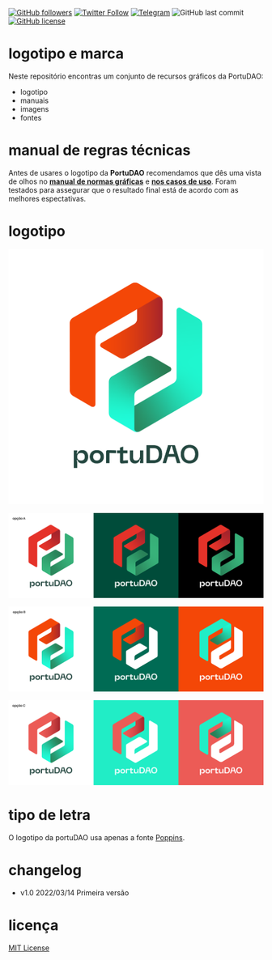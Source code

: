 [![GitHub followers](https://img.shields.io/github/followers/portuDAO?style=social)](https://github.com/portuDAO/)
[![Twitter Follow](https://img.shields.io/twitter/follow/portudao?style=social)](https://twtter.com/portuDAO)
[![Telegram](https://img.shields.io/static/v1?label=discussion&message=telegram&color=blue)](https://t.me/portuDAO)
![GitHub last commit](https://img.shields.io/github/last-commit/portuDAO/manual-de-marca)
[![GitHub license](https://img.shields.io/github/license/portuDAO/manual-de-marca)](https://github.com/portuDAO/manual-de-marca/blob/main/LICENSE)

# logotipo e marca

Neste repositório encontras um conjunto de recursos gráficos da PortuDAO:

* logotipo
* manuais
* imagens
* fontes

# manual de regras técnicas

Antes de usares o logotipo da **PortuDAO** recomendamos que dês uma vista de olhos no **[manual de normas gráficas](corporate-identity-manual/portuDAO_BRANDTOOLS.pdf)** e **[nos casos de uso](corporate-identity-manual/portuDAO.pdf)**. Foram testados para assegurar que o resultado final está de acordo com as melhores espectativas.

# logotipo

![PortuDAO](logo/logo_final.png)

![Opção A](logo/usage-scenarios/portuDAO-06.png)

![Opção A](logo/usage-scenarios/portuDAO-07.png)

![Opção A](logo/usage-scenarios/portuDAO-08.png)

# tipo de letra

O logotipo da portuDAO usa apenas a fonte [Poppins](typography/).
# changelog

* v1.0 2022/03/14 Primeira versão

# licença

[MIT License](LICENSE)
